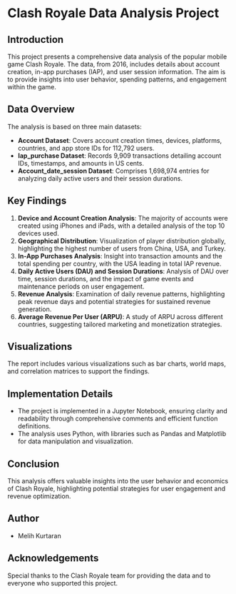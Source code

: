 # Clash Royale Data Analysis Project

## Introduction
This project presents a comprehensive data analysis of the popular mobile game Clash Royale. The data, from 2016, includes details about account creation, in-app purchases (IAP), and user session information. The aim is to provide insights into user behavior, spending patterns, and engagement within the game.

## Data Overview
The analysis is based on three main datasets:
- **Account Dataset**: Covers account creation times, devices, platforms, countries, and app store IDs for 112,792 users.
- **Iap_purchase Dataset**: Records 9,909 transactions detailing account IDs, timestamps, and amounts in US cents.
- **Account_date_session Dataset**: Comprises 1,698,974 entries for analyzing daily active users and their session durations.

## Key Findings
1. **Device and Account Creation Analysis**: The majority of accounts were created using iPhones and iPads, with a detailed analysis of the top 10 devices used.
2. **Geographical Distribution**: Visualization of player distribution globally, highlighting the highest number of users from China, USA, and Turkey.
3. **In-App Purchases Analysis**: Insight into transaction amounts and the total spending per country, with the USA leading in total IAP revenue.
4. **Daily Active Users (DAU) and Session Durations**: Analysis of DAU over time, session durations, and the impact of game events and maintenance periods on user engagement.
5. **Revenue Analysis**: Examination of daily revenue patterns, highlighting peak revenue days and potential strategies for sustained revenue generation.
6. **Average Revenue Per User (ARPU)**: A study of ARPU across different countries, suggesting tailored marketing and monetization strategies.

## Visualizations
The report includes various visualizations such as bar charts, world maps, and correlation matrices to support the findings.

## Implementation Details
- The project is implemented in a Jupyter Notebook, ensuring clarity and readability through comprehensive comments and efficient function definitions.
- The analysis uses Python, with libraries such as Pandas and Matplotlib for data manipulation and visualization.

## Conclusion
This analysis offers valuable insights into the user behavior and economics of Clash Royale, highlighting potential strategies for user engagement and revenue optimization.

## Author
- Melih Kurtaran

## Acknowledgements
Special thanks to the Clash Royale team for providing the data and to everyone who supported this project.

